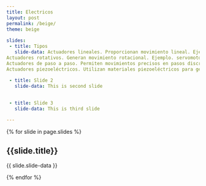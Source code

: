 ```yaml
---
title: Electricos
layout: post
permalink: /beige/
theme: beige
 
slides:
 - title: Tipos
   slide-data: Actuadores lineales. Proporcionan movimiento lineal. Ejemplo. cilindros eléctricos.
Actuadores rotativos. Generan movimiento rotacional. Ejemplo. servomotores.
Actuadores de paso a paso. Permiten movimientos precisos en pasos discretos.
Actuadores piezoeléctricos. Utilizan materiales piezoeléctricos para generar movimiento al aplicar voltaje.
     
 - title: Slide 2
   slide-data: This is second slide

   
 - title: Slide 3
   slide-data: This is third slide

---
```


{% for slide in page.slides %}
                    
<section data-background="{% if slide.background %}{{slide.background}}{% else %}{{page.background}}{% endif %}"><h1>{{slide.title}}</h1>{{ slide.slide-data }}</section>
                    
{% endfor %}
    
